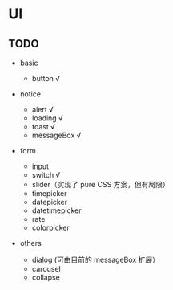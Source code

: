 # UI

## TODO

- basic

  - button √

- notice

  - alert √
  - loading √
  - toast √
  - messageBox √

- form

  - input
  - switch √
  - slider（实现了 pure CSS 方案，但有局限）
  - timepicker
  - datepicker
  - datetimepicker
  - rate
  - colorpicker

- others

  - dialog (可由目前的 messageBox 扩展）
  - carousel
  - collapse
